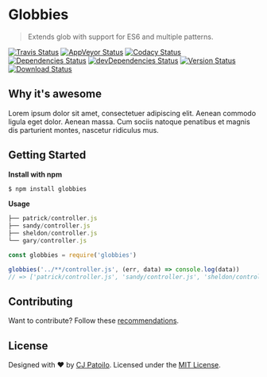 # Globbies

> Extends glob with support for ES6 and multiple patterns.

[![Travis Status](https://travis-ci.org/cjpatoilo/globbies.svg?branch=master)](https://travis-ci.org/cjpatoilo/globbies?branch=master)
[![AppVeyor Status](https://ci.appveyor.com/api/projects/status/dofn8iefcwu3q422?svg=true)](https://ci.appveyor.com/project/cjpatoilo/globbies)
[![Codacy Status](https://img.shields.io/codacy/grade/1a78b099b08f4cf08c6040a630f5c92a/master.svg)](https://www.codacy.com/app/cjpatoilo/globbies/dashboard)
[![Dependencies Status](https://david-dm.org/cjpatoilo/globbies/status.svg)](https://david-dm.org/cjpatoilo/globbies)
[![devDependencies Status](https://david-dm.org/cjpatoilo/globbies/dev-status.svg)](https://david-dm.org/cjpatoilo/globbies?type=dev)
[![Version Status](https://badge.fury.io/js/globbies.svg)](https://www.npmjs.com/package/globbies)
[![Download Status](https://img.shields.io/npm/dt/globbies.svg)](https://www.npmjs.com/package/globbies)


## Why it's awesome

Lorem ipsum dolor sit amet, consectetuer adipiscing elit. Aenean commodo ligula eget dolor. Aenean massa. Cum sociis natoque penatibus et magnis dis parturient montes, nascetur ridiculus mus.


## Getting Started

**Install with npm**

```sh
$ npm install globbies
```

**Usage**

```js
├── patrick/controller.js
├── sandy/controller.js
├── sheldon/controller.js
└── gary/controller.js
```

```js
const globbies = require('globbies')

globbies('../**/controller.js', (err, data) => console.log(data))
// => ['patrick/controller.js', 'sandy/controller.js', 'sheldon/controller.js', 'gary/controller.js']
```


## Contributing

Want to contribute? Follow these [recommendations](https://github.com/cjpatoilo/globbies/blob/master/.github/contributing.md).


## License

Designed with ♥ by [CJ Patoilo](http://twitter.com/cjpatoilo). Licensed under the [MIT License](http://cjpatoilo.mit-license.org).
